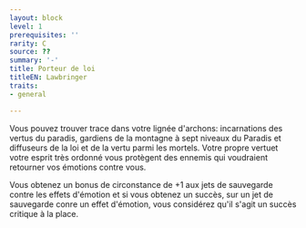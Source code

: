 ```yaml
---
layout: block
level: 1
prerequisites: ''
rarity: C
source: ??
summary: '-'
title: Porteur de loi
titleEN: Lawbringer
traits:
- general

---
```


<p>Vous pouvez trouver trace dans votre lignée d'archons: incarnations des vertus du paradis, gardiens de la montagne à sept niveaux  du Paradis et diffuseurs de la loi et de la vertu parmi les mortels. Votre propre vertuet votre esprit très ordonné vous protègent des ennemis qui voudraient retourner vos émotions contre vous.</p>
<p>Vous obtenez un bonus de circonstance de +1 aux jets de sauvegarde contre les effets d'émotion et si vous obtenez un succès, sur un jet de sauvegarde conre un effet d'émotion, vous considérez qu'il s'agit un succès critique à la place.</p>